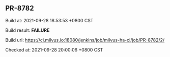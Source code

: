 <h2><a name="pr-8782" class="anchor" href="#pr-8782" rel="nofollow" aria-hidden="true"><span class="octicon octicon-link"></span></a>PR-8782</h2>

<p>Build at: 2021-09-28 18:53:53 +0800 CST</p>

<p>Build result: <strong>FAILURE</strong></p>

<p>Build url: <a href="https://ci.milvus.io:18080/jenkins/job/milvus-ha-ci/job/PR-8782/2/" rel="nofollow">https://ci.milvus.io:18080/jenkins/job/milvus-ha-ci/job/PR-8782/2/</a></p>

<p>Checked at: 2021-09-28 20:00:06 +0800 CST</p>
